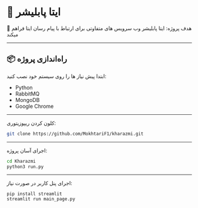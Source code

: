 # 🚀 ایتا پابلیشر

📝 هدف پروژه: ایتا پابلیشر وب سرویس های متفاوتی برای ارتباط با پیام رسان ایتا فراهم میکند

---

## 📦 راه‌اندازی پروژه

ابتدا پیش نیاز ها را روی سیستم خود نصب کنید:  
- Python  
- RabbitMQ  
- MongoDB  
- Google Chrome  
___
کلون کردن ریپوزیتوری:      
```bash
git clone https://github.com/MokhtariF1/kharazmi.git  
```
___
اجرای آسان پروژه:  
```bash
cd Kharazmi  
python3 run.py  
```
___
اجرای پنل کاربر در صورت نیاز:  
```
pip install streamlit  
streamlit run main_page.py  
```
